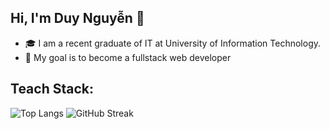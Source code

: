 ## Hi, I'm Duy Nguyễn 👋
- 🎓 I am a recent graduate of IT at University of Information Technology.
- 🎯 My goal is to become a fullstack web developer

## Teach Stack:
![Top Langs](https://github-readme-stats.vercel.app/api/top-langs/?username=Hew01&layout=compact&theme=tokyonight)
![GitHub Streak](https://streak-stats.demolab.com?user=Hew01&theme=tokyonight&date_format=M%20j%5B%2C%20Y%5D)



<!--
**nguyen-khanh-duy-dev/nguyen-khanh-duy-dev** is a ✨ _special_ ✨ repository because its `README.md` (this file) appears on your GitHub profile.

Here are some ideas to get you started:

- 🔭 I’m currently working on ...
- 🌱 I’m currently learning ...
- 👯 I’m looking to collaborate on ...
- 🤔 I’m looking for help with ...
- 💬 Ask me about ...
- 📫 How to reach me: ...
- 😄 Pronouns: ...
- ⚡ Fun fact: ...
-->
